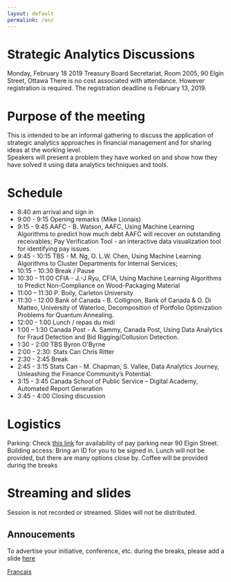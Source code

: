 ```yaml
---
layout: default
permalink: /en/ 
---
```


# Strategic Analytics Discussions 
Monday, February 18 2019 
Treasury Board Secretariat, Room 2005, 90 Elgin Street, Ottawa 
There is no cost associated with attendance.  However registration is required. The registration deadline is February 13, 2019. 
# Purpose of the meeting 

This is intended to be an informal gathering to discuss the application of strategic analytics approaches in financial management and for sharing ideas at the working level.  
Speakers will present a problem they have worked on and show how they have solved it using data analytics techniques and tools. 

# Schedule
* 	8:40 am arrival and sign in 
* 	9:00 - 9:15 Opening remarks (Mike Lionais)
* 	9:15 - 9:45 AAFC - B. Watson, AAFC, Using Machine Learning Algorithms to predict how much debt AAFC will recover on outstanding receivables; Pay Verification Tool - an interactive data visualization tool for identifying pay issues.
* 	9:45 - 10:15 TBS - M. Ng, O. L.W. Chen, Using Machine Learning Algorithms to Cluster Departments for Internal Services; 
* 	10:15 - 10:30 Break  / Pause
* 	10:30 - 11:00 CFIA -  J.-J Ryu, CFIA, Using Machine Learning Algorithms to Predict Non-Compliance on Wood-Packaging Material
* 	11:00 – 11:30 P. Boily, Carleton University 
* 	11:30 - 12:00 Bank of Canada - B. Collignon, Bank of Canada & O. Di Matteo, University of Waterloo, Decomposition of Portfolio Optimization Problems for Quantum Annealing.
* 	12:00 - 1:00 Lunch / repas du midi
* 	1:00 – 1:30 Canada Post - A. Sammy, Canada Post, Using Data Analytics for Fraud Detection and Bid Rigging/Collusion Detection.
* 	1:30 - 2:00 TBS Byron O’Byrne 
* 	2:00 - 2:30: Stats Can Chris Ritter
* 	2:30 - 2:45 Break 
* 	2:45 - 3:15 Stats Can  - M. Chapman, S. Vallée,  Data Analytics Journey, Unleashing the Finance Community’s Potential.
* 	3:15 - 3:45 Canada School of Public Service – Digital Academy, Automated Report Generation 
* 	3:45 - 4:00 Closing discussion 



# Logistics

Parking: Check [this link](https://en.parkopedia.ca/parking/locations/90_elgin_street_ottawa_ontario_k1p_5e7_canada_f244msbc8ps/?country=ca&arriving=201902180900&leaving=201902181600) for availability of pay parking near 90 Elgin Street.  
Building access: Bring an ID for you to be signed in.
Lunch will not be provided, but there are many options close by.
Coffee will be provided during the breaks 

# Streaming and slides
Session is not recorded or streamed. Slides will not be distributed. 


## Annoucements 

To advertise your initiative, conference, etc. during the breaks, please add a slide
[here](https://docs.google.com/presentation/d/1YCxLR5mS_Y0nTLxM-Ri_rZAuEs60fSdvfPDTxKqPY4A/edit#slide=id.p1)


[Francais](./about.md)